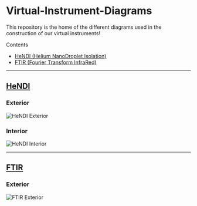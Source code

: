 # Virtual-Instrument-Diagrams
This repository is the home of the different diagrams used in the construction of our virtual instruments!

Contents
* [HeNDI (Helium NanoDroplet Isolation)](https://github.com/RastonLab/Virtual-Instrument-Diagrams#hendi)
* [FTIR (Fourier Transform InfraRed)](https://github.com/RastonLab/Virtual-Instrument-Diagrams#ftir)

***

## [HeNDI](https://github.com/RastonLab/Virtual-Instrument-Diagrams/tree/main/hendi#readme)

### Exterior

![HeNDI Exterior](https://raw.githubusercontent.com/RastonLab/Virtual-Instrument-Diagrams/main/hendi/hendi-exterior.svg)

### Interior

![HeNDI Interior](https://raw.githubusercontent.com/RastonLab/Virtual-Instrument-Diagrams/main/hendi/hendi-interior.svg)

***

## [FTIR](https://github.com/RastonLab/Virtual-Instrument-Diagrams/tree/main/ftir#readme)

### Exterior

![FTIR Exterior](https://raw.githubusercontent.com/RastonLab/Virtual-Instrument-Diagrams/main/ftir/instrument-window.svg)
